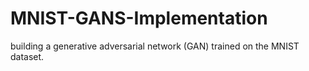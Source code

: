 # MNIST-GANS-Implementation
building a generative adversarial network (GAN) trained on the MNIST dataset.
